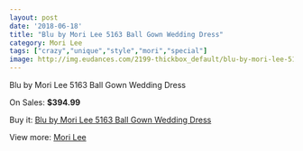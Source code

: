 ```yaml
---
layout: post
date: '2018-06-18'
title: "Blu by Mori Lee 5163 Ball Gown Wedding Dress"
category: Mori Lee
tags: ["crazy","unique","style","mori","special"]
image: http://img.eudances.com/2199-thickbox_default/blu-by-mori-lee-5163-ball-gown-wedding-dress.jpg
---
```

Blu by Mori Lee 5163 Ball Gown Wedding Dress

On Sales: **$394.99**
<a href="https://www.eudances.com/en/mori-lee/737-blu-by-mori-lee-5163-ball-gown-wedding-dress.html"><amp-img layout="responsive" width="600" height="600" src="//img.eudances.com/2199-thickbox_default/blu-by-mori-lee-5163-ball-gown-wedding-dress.jpg" alt="Blu by Mori Lee 5163 Ball Gown Wedding Dress 0" /></a>
<a href="https://www.eudances.com/en/mori-lee/737-blu-by-mori-lee-5163-ball-gown-wedding-dress.html"><amp-img layout="responsive" width="600" height="600" src="//img.eudances.com/2202-thickbox_default/blu-by-mori-lee-5163-ball-gown-wedding-dress.jpg" alt="Blu by Mori Lee 5163 Ball Gown Wedding Dress 1" /></a>
<a href="https://www.eudances.com/en/mori-lee/737-blu-by-mori-lee-5163-ball-gown-wedding-dress.html"><amp-img layout="responsive" width="600" height="600" src="//img.eudances.com/2201-thickbox_default/blu-by-mori-lee-5163-ball-gown-wedding-dress.jpg" alt="Blu by Mori Lee 5163 Ball Gown Wedding Dress 2" /></a>
<a href="https://www.eudances.com/en/mori-lee/737-blu-by-mori-lee-5163-ball-gown-wedding-dress.html"><amp-img layout="responsive" width="600" height="600" src="//img.eudances.com/2200-thickbox_default/blu-by-mori-lee-5163-ball-gown-wedding-dress.jpg" alt="Blu by Mori Lee 5163 Ball Gown Wedding Dress 3" /></a>

Buy it: [Blu by Mori Lee 5163 Ball Gown Wedding Dress](https://www.eudances.com/en/mori-lee/737-blu-by-mori-lee-5163-ball-gown-wedding-dress.html "Blu by Mori Lee 5163 Ball Gown Wedding Dress")

View more: [Mori Lee](https://www.eudances.com/en/9-mori-lee "Mori Lee")